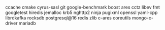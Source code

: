 ccache
cmake
cyrus-sasl
git
google-benchmark
boost
ares
cctz
libev
fmt
googletest
hiredis
jemalloc
krb5
nghttp2
ninja
pugixml
openssl
yaml-cpp
librdkafka
rocksdb
postgresql@16
redis
zlib
c-ares
coreutils
mongo-c-driver
mariadb

